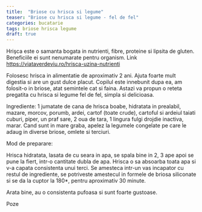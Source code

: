 ```yaml
---
title:  "Briose cu hrisca si legume"
teaser: "Briose cu hrisca si legume - fel de fel"
categories: bucatarie
tags: briose hrisca legume
draft: true
---
```


Hrişca este o samanta bogata in nutrienti, fibre, proteine si lipsita de gluten. 
Beneficiile ei sunt nenumarate pentru organism.
 Link https://viataverdeviu.ro/hrisca-uzina-nutrienti
 
 Folosesc hrisca in alimentatie de aproximativ 2 ani. Ajuta foarte mult digestia si are un gust dulce placut.
 Copilul este innebunit dupa ea, am folosit-o in briose, atat semintele cat si faina.
 Astazi va propun o reteta pregatita cu hrisca si legume fel de fel, simpla si delicioasa. 
 
 Ingrediente: 1 jumatate de cana de hrisca boabe, hidratata in prealabil, mazare, morcov, porumb, ardei, cartof (toate crude), cartoful si ardeiul taiati cuburi, piper, un praf sare, 2 oua de tara, 1 lingura fulgi drojdie inactiva, marar. Cand sunt in mare graba, apelez la legumele congelate pe care le adaug in diverse briose, omlete si terciuri.
 
Mod de preparare:

Hrisca hidratata, lasata de cu seara in apa, se spala bine in 2, 3 ape apoi se pune la fiert, intr-o cantitate dubla de apa.
Hrisca o sa absoarba toata apa si v-a capata consistenta unui terci.
Se amesteca intr-un vas incapator cu restul de ingrediente, se potriveste amestecul in formele de briosa siliconate si se da la cuptor la 180*, pentru aproximativ 30 minute.

Arata bine, au o consistenta pufoasa si sunt foarte gustoase.

Poze

 
 
 
